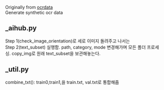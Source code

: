 Originally from [ocrdata](https://github.com/juwonh/ocrdata.git)
<br>Generate synthetic ocr data

## _aihub.py
Step 1(check_image_orientation)로 세로 이미지 돌려주고 나서는<br>
Step 2(text_subset) 실행함. path, category, mode 변경해가며 모든 폴더 프로세싱. copy_img로 원래 text_subset을 보관해놓는다. 

## _util.py
combine_txt(): train0,train1,을 train.txt, val.txt로 통합해줌
